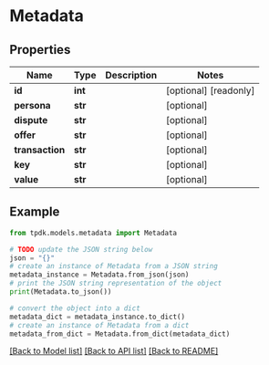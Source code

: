# Metadata



## Properties

Name | Type | Description | Notes
------------ | ------------- | ------------- | -------------
**id** | **int** |  | [optional] [readonly] 
**persona** | **str** |  | [optional] 
**dispute** | **str** |  | [optional] 
**offer** | **str** |  | [optional] 
**transaction** | **str** |  | [optional] 
**key** | **str** |  | [optional] 
**value** | **str** |  | [optional] 

## Example

```python
from tpdk.models.metadata import Metadata

# TODO update the JSON string below
json = "{}"
# create an instance of Metadata from a JSON string
metadata_instance = Metadata.from_json(json)
# print the JSON string representation of the object
print(Metadata.to_json())

# convert the object into a dict
metadata_dict = metadata_instance.to_dict()
# create an instance of Metadata from a dict
metadata_from_dict = Metadata.from_dict(metadata_dict)
```
[[Back to Model list]](../README.md#documentation-for-models) [[Back to API list]](../README.md#documentation-for-api-endpoints) [[Back to README]](../README.md)



